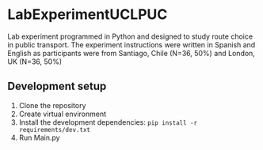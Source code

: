 # LabExperimentUCLPUC
Lab experiment programmed in Python and designed to study route choice in public transport. The experiment instructions were written in Spanish and English as participants were from Santiago, Chile (N=36, 50%) and London, UK (N=36, 50%)

## Development setup

1. Clone the repository
2. Create virtual environment
3. Install the development dependencies: `pip install -r requirements/dev.txt`
4. Run Main.py
